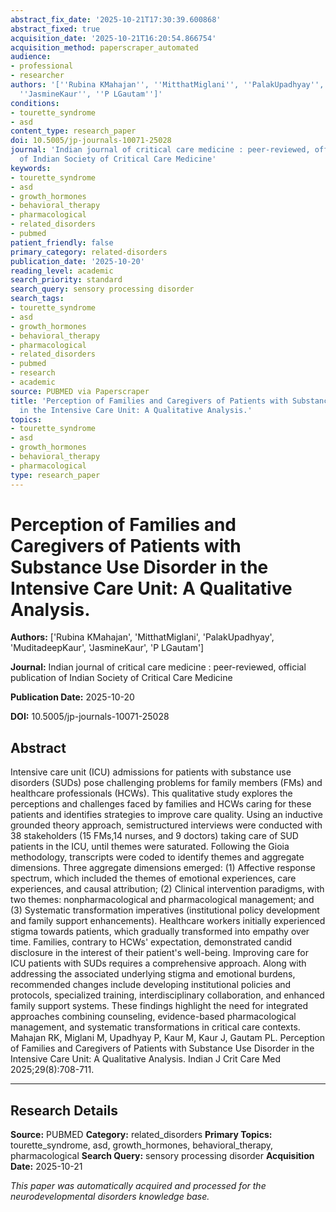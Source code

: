 ```yaml
---
abstract_fix_date: '2025-10-21T17:30:39.600868'
abstract_fixed: true
acquisition_date: '2025-10-21T16:20:54.866754'
acquisition_method: paperscraper_automated
audience:
- professional
- researcher
authors: '[''Rubina KMahajan'', ''MitthatMiglani'', ''PalakUpadhyay'', ''MuditadeepKaur'',
  ''JasmineKaur'', ''P LGautam'']'
conditions:
- tourette_syndrome
- asd
content_type: research_paper
doi: 10.5005/jp-journals-10071-25028
journal: 'Indian journal of critical care medicine : peer-reviewed, official publication
  of Indian Society of Critical Care Medicine'
keywords:
- tourette_syndrome
- asd
- growth_hormones
- behavioral_therapy
- pharmacological
- related_disorders
- pubmed
patient_friendly: false
primary_category: related-disorders
publication_date: '2025-10-20'
reading_level: academic
search_priority: standard
search_query: sensory processing disorder
search_tags:
- tourette_syndrome
- asd
- growth_hormones
- behavioral_therapy
- pharmacological
- related_disorders
- pubmed
- research
- academic
source: PUBMED via Paperscraper
title: 'Perception of Families and Caregivers of Patients with Substance Use Disorder
  in the Intensive Care Unit: A Qualitative Analysis.'
topics:
- tourette_syndrome
- asd
- growth_hormones
- behavioral_therapy
- pharmacological
type: research_paper
---
```


# Perception of Families and Caregivers of Patients with Substance Use Disorder in the Intensive Care Unit: A Qualitative Analysis.

**Authors:** ['Rubina KMahajan', 'MitthatMiglani', 'PalakUpadhyay', 'MuditadeepKaur', 'JasmineKaur', 'P LGautam']

**Journal:** Indian journal of critical care medicine : peer-reviewed, official publication of Indian Society of Critical Care Medicine

**Publication Date:** 2025-10-20

**DOI:** 10.5005/jp-journals-10071-25028

## Abstract

Intensive care unit (ICU) admissions for patients with substance use disorders (SUDs) pose challenging problems for family members (FMs) and healthcare professionals (HCWs). This qualitative study explores the perceptions and challenges faced by families and HCWs caring for these patients and identifies strategies to improve care quality. Using an inductive grounded theory approach, semistructured interviews were conducted with 38 stakeholders (15 FMs,14 nurses, and 9 doctors) taking care of SUD patients in the ICU, until themes were saturated. Following the Gioia methodology, transcripts were coded to identify themes and aggregate dimensions. Three aggregate dimensions emerged: (1) Affective response spectrum, which included the themes of emotional experiences, care experiences, and causal attribution; (2) Clinical intervention paradigms, with two themes: nonpharmacological and pharmacological management; and (3) Systematic transformation imperatives (institutional policy development and family support enhancements). Healthcare workers initially experienced stigma towards patients, which gradually transformed into empathy over time. Families, contrary to HCWs' expectation, demonstrated candid disclosure in the interest of their patient's well-being. Improving care for ICU patients with SUDs requires a comprehensive approach. Along with addressing the associated underlying stigma and emotional burdens, recommended changes include developing institutional policies and protocols, specialized training, interdisciplinary collaboration, and enhanced family support systems. These findings highlight the need for integrated approaches combining counseling, evidence-based pharmacological management, and systematic transformations in critical care contexts. Mahajan RK, Miglani M, Upadhyay P, Kaur M, Kaur J, Gautam PL. Perception of Families and Caregivers of Patients with Substance Use Disorder in the Intensive Care Unit: A Qualitative Analysis. Indian J Crit Care Med 2025;29(8):708-711.

---

## Research Details

**Source:** PUBMED
**Category:** related_disorders
**Primary Topics:** tourette_syndrome, asd, growth_hormones, behavioral_therapy, pharmacological
**Search Query:** sensory processing disorder
**Acquisition Date:** 2025-10-21

*This paper was automatically acquired and processed for the neurodevelopmental disorders knowledge base.*
